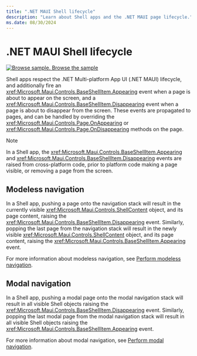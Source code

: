 ```yaml
---
title: ".NET MAUI Shell lifecycle"
description: "Learn about Shell apps and the .NET MAUI page lifecycle."
ms.date: 08/30/2024
---
```


# .NET MAUI Shell lifecycle

[![Browse sample.](~/media/code-sample.png) Browse the sample](/samples/dotnet/maui-samples/fundamentals-shell)

Shell apps respect the .NET Multi-platform App UI (.NET MAUI) lifecycle, and additionally fire an <xref:Microsoft.Maui.Controls.BaseShellItem.Appearing> event when a page is about to appear on the screen, and a <xref:Microsoft.Maui.Controls.BaseShellItem.Disappearing> event when a page is about to disappear from the screen. These events are propagated to pages, and can be handled by overriding the <xref:Microsoft.Maui.Controls.Page.OnAppearing> or <xref:Microsoft.Maui.Controls.Page.OnDisappearing> methods on the page.

> [!NOTE]
> In a Shell app, the <xref:Microsoft.Maui.Controls.BaseShellItem.Appearing> and <xref:Microsoft.Maui.Controls.BaseShellItem.Disappearing> events are raised from cross-platform code, prior to platform code making a page visible, or removing a page from the screen.

## Modeless navigation

In a Shell app, pushing a page onto the navigation stack will result in the currently visible <xref:Microsoft.Maui.Controls.ShellContent> object, and its page content, raising the <xref:Microsoft.Maui.Controls.BaseShellItem.Disappearing> event. Similarly, popping the last page from the navigation stack will result in the newly visible <xref:Microsoft.Maui.Controls.ShellContent> object, and its page content, raising the <xref:Microsoft.Maui.Controls.BaseShellItem.Appearing> event.

For more information about modeless navigation, see [Perform modeless navigation](~/user-interface/pages/navigationpage.md#perform-modeless-navigation).

## Modal navigation

In a Shell app, pushing a modal page onto the modal navigation stack will result in all visible Shell objects raising the <xref:Microsoft.Maui.Controls.BaseShellItem.Disappearing> event. Similarly, popping the last modal page from the modal navigation stack will result in all visible Shell objects raising the <xref:Microsoft.Maui.Controls.BaseShellItem.Appearing> event.

For more information about modal navigation, see [Perform modal navigation](~/user-interface/pages/navigationpage.md#perform-modal-navigation).
